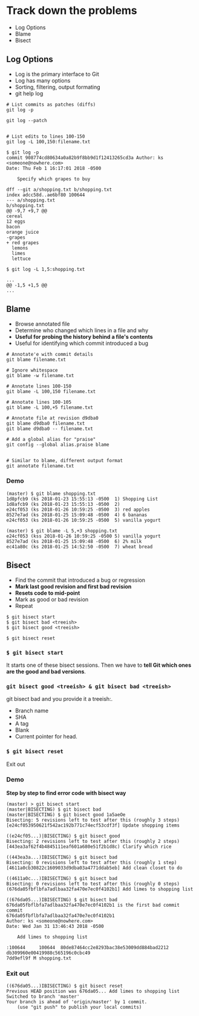 # Track down the problems

* Log Options 
* Blame
* Bisect

## Log Options 

* Log is the primary interface to Git 
* Log has many options 
* Sorting, filtering, output formating 
* git help log 

```
# List commits as patches (diffs) 
git log -p

git log --patch


# List edits to lines 100-150
git log -L 100,150:filename.txt 
```

```
$ git log -p
commit 908774cd80634a0a82b9f8bb9d1f12413265cd3a Author: ks <someone@nowhere.com> 
Date: Thu Feb 1 16:17:01 2018 -0500 

	Specify which grapes to buy 

dff --git a/shopping.txt b/shopping.txt 
index adcc58d..ae6bf80 100644 
--- a/shopping.txt 
b/shopping.txt 
@@ -9,7 +9,7 @@ 
cereal 
12 eggs 
bacon 
orange juice 
-grapes 
+ red grapes 
  lemons 
  limes 
  lettuce 
```

```
$ git log -L 1,5:shopping.txt

...
@@ -1,5 +1,5 @@ 
...
```


## Blame

* Browse annotated file 
* Determine who changed which lines in a file and why 
* **Useful for probing the history behind a file's contents** 
* Useful for identifying which commit introduced a bug


```
# Annotate'e with commit details 
git blame filename.txt 

# Ignore whitespace 
git blame -w filename.txt 
```

```
# Annotate lines 100-150 
git blame -L 100,150 filename.txt 

# Annotate lines 100-105 
git blame -L 100,+5 filename.txt 

# Annotate file at revision d9dba0 
git blame d9dba0 filename.txt 
git blame d9dba0 -- filename.txt 
```

```
# Add a global alias for "praise" 
git config --global alias.praise blame 


# Similar to blame, different output format 
git annotate filename.txt 
```

### Demo

```
(master) $ git blame shopping.txt 
1d8pfcb9 (ks 2018-01-23 15:55:13 -0500  1) Shopping List
1d8afcb9 (ks 2018-01-23 15:55:13 -0500  2)
e24cf053 (ks 2018-01-26 10:59:25 -0500  3) red apples
8527e7ad (ks 2018-01-25 15:09:48 -0500  4) 6 bananas
e24cf053 (ks 2018-01-26 10:59:25 -0500  5) vanilla yogurt
```
```
(master) $ git blame -L 5,+3 shopping.txt 
e24cf053 (kss 2018-01-26 10:59:25 -0500 5) vanilla yogurt 
8527e7ad (ks 2018-01-25 15:09:48 -0500  6) 2% milk 
ec41a80c (ks 2018-01-25 14:52:50 -0500  7) wheat bread 
```

## Bisect

* Find the commit that introduced a bug or regression 
* **Mark last good revision and first bad revision** 
* **Resets code to mid-point** 
* Mark as good or bad revision 
* Repeat 

```
$ git bisect start 
$ git bisect bad <treeish> 
$ git bisect good <treeish> 

$ git bisect reset 
```

### `$ git bisect start `

It starts one of these bisect sessions. Then we have to **tell Git which ones are the good and bad versions**.


### `git bisect good <treeish> & git bisect bad <treeish>`

git bisect bad and you provide it a treeish:. 

* Branch name
* SHA 
* A tag 
* Blank 
* Current pointer for head.

### `$ git bisect reset `

Exit out

### Demo

**Step by step to find error code with bisect way**

```
(master) > git bisect start 
(master|BISECTING) $ git bisect bad 
(master|BISECTING) $ git bisect good 1a5aeOe 
Bisecting: 5 revisions left to test after this (roughly 3 steps) 
[e24cf053950621f542ac192b771c74ecf53cdf3f] Update shopping items 

((e24cf05...)|BISECTING) $ git bisect good 
Bisecting: 2 revisions left to test after this (roughly 2 steps) [443ea3af62f4b4845111eaf601a680e51f2b1d8c) Clarify which rice 

((443ea3a...)IBISECTING) $ git bisect bad 
Bisecting: 0 revisions left to test after this (roughly 1 step) [4611a0cb30822c1609033d9dba03a4771ddab5eb] Add clean closet to do 

((4611a0c...)IBISECTING) $ git bisect bad 
Bisecting: 0 revisions left to test after this (roughly 0 steps) 
(676da05fbflbfa7adlbaa32fa470e7ec0f4102b1] Add limes to shopping list 

((676da05...)IBISECTING) $ git bisect bad 
676da05fbflbfa7adlbaa32fa470e7ec0f4102b1 is the first bad commit commit 
676da05fbflbfa7adlbaa32fa470e7ec0f4102b1 
Author: ks <someone@nowhere.com> 
Date: Wed Jan 31 13:46:43 2018 -0500 

	Add limes to shopping list
	 
:100644 	100644 	80de87464cc2e8293bac38e53009dd884bad2212 db309960e00419988c565196c0cbc49 
7dd9efl9f M shopping.txt 
```

### Exit out

```
((676da05...)IBISECTING) $ git bisect reset 
Previous HEAD position was 676da05... Add limes to shopping list 
Switched to branch 'master' 
Your branch is ahead of 'origin/master' by 1 commit. 
	(use "git push" to publish your local commits) 
```
